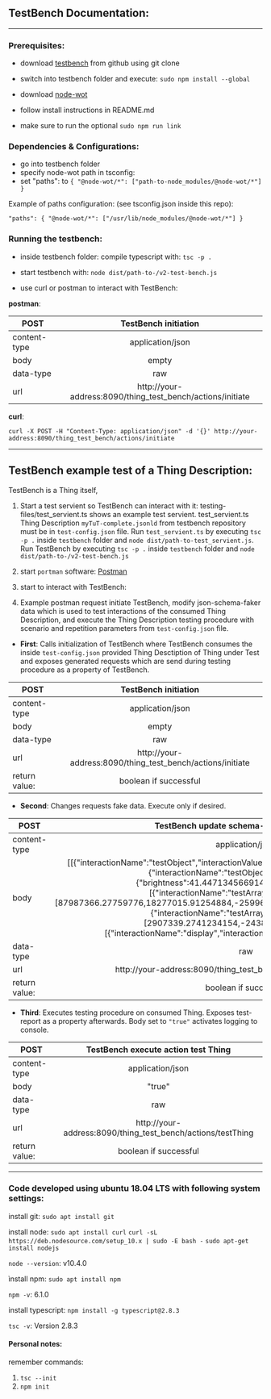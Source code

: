 ## TestBench Documentation:
___

### Prerequisites:
- download [testbench](https://github.com/jplaui/testbench) from github using git clone 
- switch into testbench folder and execute: `sudo npm install --global`

- download [node-wot](https://github.com/thingweb/node-wot)
- follow install instructions in README.md
- make sure to run the optional `sudo npm run link`

### Dependencies & Configurations:

- go into testbench folder
- specify node-wot path in tsconfig:
- set "paths": to `{ "@node-wot/*": ["path-to-node_modules/@node-wot/*"] }`

Example of paths configuration: (see tsconfig.json inside this repo):

`"paths": {
        "@node-wot/*": ["/usr/lib/node_modules/@node-wot/*"]
    } `

### Running the testbench:

- inside testbench folder: compile typescript with: `tsc -p .`
- start testbench with: `node dist/path-to-/v2-test-bench.js`

- use curl or postman to interact with TestBench:

**postman**:

| **POST** | TestBench initiation |
| ------------- |:-------------:|
| content-type      | application/json | 
| body      |  empty   | 
| data-type | raw |
| url | http://your-address:8090/thing_test_bench/actions/initiate | 

**curl**:

`curl -X POST -H "Content-Type: application/json" -d '{}' http://your-address:8090/thing_test_bench/actions/initiate`

___

## TestBench example test of a Thing Description:
TestBench is a Thing itself, 

1. Start a test servient so TestBench can interact with it: testing-files/test_servient.ts shows an example test servient. test_servient.ts Thing Description `myTuT-complete.jsonld` from testbench repository must be in `test-config.json` file. Run `test_servient.ts` by executing `tsc -p .` inside `testbench` folder and `node dist/path-to-test_servient.js`. Run TestBench by executing `tsc -p .` inside `testbench` folder and `node dist/path-to-/v2-test-bench.js`

2. start `portman` software: [Postman](https://www.getpostman.com/)

3. start to interact with TestBench:

4. Example postman request initiate TestBench, modify json-schema-faker data which is used to test interactions of the consumed Thing Description, and execute the Thing Description testing procedure with scenario and repetition parameters from `test-config.json` file.

- **First**: Calls initialization of TestBench where TestBench consumes the inside `test-config.json` provided Thing Desctiption of Thing under Test and exposes generated requests which are send during testing procedure as a property of TestBench.

| **POST** | TestBench initiation |
| ------------- |:-------------:|
| content-type      | application/json | 
| body      |  empty   | 
| data-type | raw |
| url | http://your-address:8090/thing_test_bench/actions/initiate |
| return value: | boolean if successful |


- **Second**: Changes requests fake data. Execute only if desired.

| **POST** | TestBench update schema-faker request data |
| ------------- |:-------------:|
| content-type      | application/json | 
| body      |  [[\{"interactionName":"testObject","interactionValue":\{"brightness":50,"status":"my change"\}\},\{"interactionName":"testObject","interactionValue":\{"brightness":41.447134566914734,"status":"ut aut"\}\}],[\{"interactionName":"testArray","interactionValue":[87987366.27759776,18277015.91254884,-25996637.898988828,-31082548.946999773]\},\{"interactionName":"testArray","interactionValue":[2907339.2741234154,-24383724.353494212]}],[\{"interactionName":"display","interactionValue":"eu ad laborum"\}, ... ], ... ]  | 
| data-type | raw |
| url | http://your-address:8090/thing_test_bench/actions/updateRequests |
| return value: | boolean if successful |

- **Third**: Executes testing procedure on consumed Thing. Exposes test-report as a property afterwards. Body set to `"true"` activates logging to console.

| **POST** | TestBench execute action test Thing |
| ------------- |:-------------:|
| content-type      | application/json | 
| body      |  "true"   | 
| data-type | raw |
| url | http://your-address:8090/thing_test_bench/actions/testThing | 
| return value: | boolean if successful |

***

### Code developed using ubuntu 18.04 LTS with following system settings:

install git:
`sudo apt install git`

install node:
`sudo apt install curl`
`curl -sL https://deb.nodesource.com/setup_10.x | sudo -E bash -`
`sudo apt-get install nodejs`

`node --version`: v10.4.0

ìnstall npm:
`sudo apt install npm`

`npm -v`: 6.1.0

install typescript:
`npm install -g typescript@2.8.3`

`tsc -v`: Version 2.8.3


#### Personal notes:
remember commands:

1. `tsc --init`
2. `npm init`
